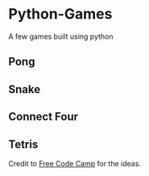# Python-Games
A few games built using python


## Pong

## Snake

## Connect Four 

## Tetris


Credit to [Free Code Camp]((https://www.youtube.com/watch?v=XGf2GcyHPhc&ab_channel=freeCodeCamp.org)https://www.youtube.com/watch?v=XGf2GcyHPhc&ab_channel=freeCodeCamp.org) for the ideas.
